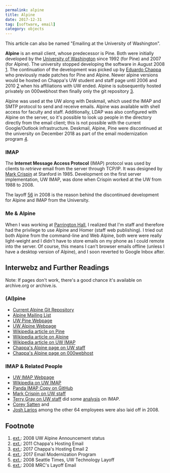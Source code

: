 ```yaml
---
permalink: alpine
title: Alpine
date: 2017-12-31
tag: [software, email]
category: objects
---
```


This article can also be named "Emailing at the University of Washington".

**Alpine** is an email client, whose predecessor is Pine. Both were initially developed by the [University of Washington](uw) since 1992 (for Pine) and 2007 (for Alpine). The university stopped developing the software in August 2008 [1](#footnote). The continuation of the development was picked up by [Eduardo Chappa](eduardo_chappa) who previously made patches for Pine and Alpine. Newer alpine versions would be hosted on Chappa's UW student and staff page until 2006 and 2010 [2](#footnote) when his affiliations with UW ended. Alpine is subsequently hosted privately on 000webhost then finally only the git repository [3](#footnote).

Alpine was used at the UW along with Deskmail, which used the IMAP and SMTP protocol to send and receive emails. Alpine was available with shell access for faculty and staff. Additionally, LDAP was also configured with Alpine on the server, so it's possible to look up people in the directory directly from the email client; this is not possible with the current Google/Outlook infrastructure. Deskmail, Alpine, Pine were discontinued at the university on December 2018 as part of the email modernization program [4](#footnote).

### IMAP

The **Internet Message Access Protocol** (IMAP) protocol was used by clients to _retrieve_ email from the server through TCP/IP. 
It was designed by [Mark Crispin](https://en.wikipedia.org/wiki/Mark_Crispin) at Stanford in 1985. Development on the first server implementation, UW IMAP, was done when Crispin worked at the UW from 1988 to 2008. 

The layoff [5](#footnote)[6](#footnote) in 2008 is the reason behind the discontinued development for Alpine and IMAP from the University.

### Me & Alpine

When I was working at [Parrington Hall](PAR), I realized that I'm staff and therefore had the privilege to use Alpine and Homer (staff web publishing). I tried out both Alpine from the command-line and Web Alpine, both were were really light-weight and I didn't have to store emails on my phone as I could remote into the server. Of course, this means I can't browser emails offline (unless I have a desktop version of Alpine), and I soon reverted to Google Inbox after.

## Interwebz and Further Readings

Note: If pages don't work, there's a good chance it's available on archive.org or archive.is.

### (Al)pine

* [Current Alpine Git Repository](http://repo.or.cz/alpine.git)
* [Alpine Mailing List](http://mailman13.u.washington.edu/mailman/listinfo/alpine-info)
* [UW Pine Webpage](http://www.washington.edu/pine/)
* [UW Alpine Webpage](http://www.washington.edu/alpine/)
* [Wikipedia article on Pine](https://en.wikipedia.org/wiki/Pine_(email_client))
* [Wikipedia article on Alpine](https://en.wikipedia.org/wiki/Alpine_(email_client))
* [Wikipedia article on UW IMAP](https://en.wikipedia.org/wiki/UW_IMAP)
* [Chappa's Alpine page on UW staff](https://web.archive.org/web/20100109134410/http://staff.washington.edu:80/chappa/alpine/)
* [Chappa's Alpine page on 000webhost](https://web.archive.org/web/20170112210621/http://patches.freeiz.com/)

### IMAP & Related People

* [UW IMAP Webpage](https://www.washington.edu/imap/)
* [Wikipedia on UW IMAP](https://en.wikipedia.org/wiki/UW_IMAP)
* [Panda IMAP Copy on GitHub](https://github.com/jonabbey/panda-imap)
* [Mark Crispin on UW staff](https://web.archive.org/web/20080516133512/http://staff.washington.edu:80/mrc/)
* [Terry Gray on UW staff](http://staff.washington.edu/gray/) did some [analysis](http://staff.washington.edu/gray/papers/imap.vs.pop.brief.html) on IMAP.
* [Corey Satten](corey_satten) and 
* [Josh Larios](josh_larios) among the other 64 employees were also laid off in 2008.

## Footnote

1. [ext.](http://mailman13.u.washington.edu/pipermail/alpine-info/2008-August/001071.html): 2008 UW Alpine Announcement status
2. [ext.](http://mailman13.u.washington.edu/pipermail/alpine-info/2011-January/003833.html): 2011 Chappa's Hosting Email
3. [ext.](http://mailman13.u.washington.edu/pipermail/alpine-info/2017-November/007743.html): 2017 Chappa's Hosting Email 2
4. [ext.](http://archive.is/wO92P): 2017 Email Modernization Program
5. [ext.](https://www.seattletimes.com/seattle-news/uw-lays-off-technology-workers/): 2008 Seattle Times, UW Technology Layoff
6. [ext.](http://mailman13.u.washington.edu/pipermail/imap-protocol/2008-May/000866.html): 2008 MRC's Layoff Email